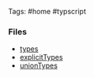 Tags: #home #typscript

### Files
* [types](types.md)
* [explicitTypes](explicitTypes.md)
* [unionTypes](unionTypes.md)
